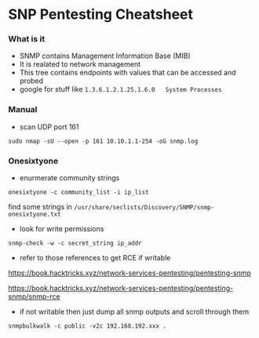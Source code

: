# SNP Pentesting Cheatsheet

### What is it

* SNMP contains Management Information Base (MIB) 
* It is realated to network management
* This tree contains endpoints with values that can be accessed and probed
* google for stuff like `1.3.6.1.2.1.25.1.6.0	System Processes`

### Manual

* scan UDP port 161

`sudo nmap -sU --open -p 161 10.10.1.1-254 -oG snmp.log`

### Onesixtyone

* enurmerate community strings

`onesixtyone -c community_list -i ip_list`

find some strings in `/usr/share/seclists/Discovery/SNMP/snmp-onesixtyone.txt`

* look for write permissions

`snmp-check -w -c secret_string ip_addr`

* refer to those references to get RCE if writable 

https://book.hacktricks.xyz/network-services-pentesting/pentesting-snmp

https://book.hacktricks.xyz/network-services-pentesting/pentesting-snmp/snmp-rce

* if not writable then just dump all snmp outputs and scroll through them

`snmpbulkwalk -c public -v2c 192.168.192.xxx .`
